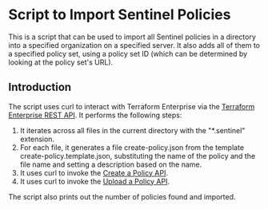 # Script to Import Sentinel Policies
This is a script that can be used to import all Sentinel policies in a directory into a specified organization on a specified server. It also adds all of them to a specified policy set, using a policy set ID (which can be determined by looking at the policy set's URL).

## Introduction
The script uses curl to interact with Terraform Enterprise via the [Terraform Enterprise REST API](https://www.terraform.io/docs/enterprise/api/index.html). It performs the following steps:

1. It iterates across all files in the current directory with the "*.sentinel" extension.
1. For each file, it generates a file create-policy.json from the template create-policy.template.json, substituting the name of the policy and the file name and setting a description based on the name.
1. It uses curl to invoke the [Create a Policy API](https://www.terraform.io/docs/enterprise/api/policies.html#create-a-policy).
1. It uses curl to invoke the [Upload a Policy API](https://www.terraform.io/docs/enterprise/api/policies.html#upload-a-policy).

The script also prints out the number of policies found and imported.
